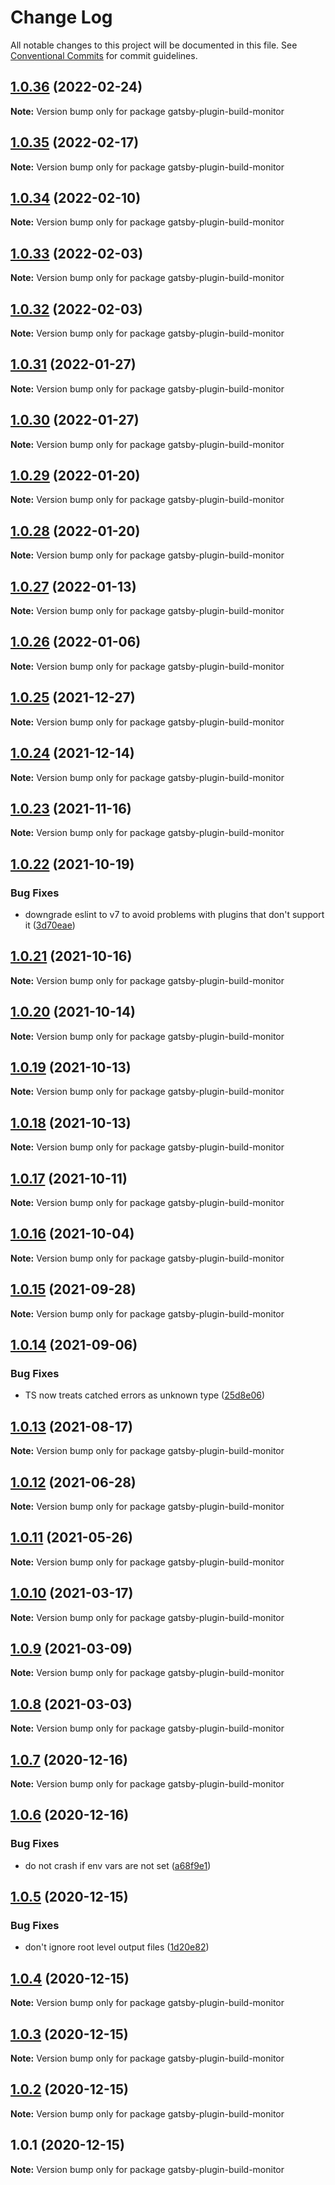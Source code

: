 # Change Log

All notable changes to this project will be documented in this file.
See [Conventional Commits](https://conventionalcommits.org) for commit guidelines.

## [1.0.36](https://github.com/AmazeeLabs/silverback-mono/compare/gatsby-plugin-build-monitor@1.0.35...gatsby-plugin-build-monitor@1.0.36) (2022-02-24)

**Note:** Version bump only for package gatsby-plugin-build-monitor





## [1.0.35](https://github.com/AmazeeLabs/silverback-mono/compare/gatsby-plugin-build-monitor@1.0.34...gatsby-plugin-build-monitor@1.0.35) (2022-02-17)

**Note:** Version bump only for package gatsby-plugin-build-monitor





## [1.0.34](https://github.com/AmazeeLabs/silverback-mono/compare/gatsby-plugin-build-monitor@1.0.33...gatsby-plugin-build-monitor@1.0.34) (2022-02-10)

**Note:** Version bump only for package gatsby-plugin-build-monitor





## [1.0.33](https://github.com/AmazeeLabs/silverback-mono/compare/gatsby-plugin-build-monitor@1.0.32...gatsby-plugin-build-monitor@1.0.33) (2022-02-03)

**Note:** Version bump only for package gatsby-plugin-build-monitor





## [1.0.32](https://github.com/AmazeeLabs/silverback-mono/compare/gatsby-plugin-build-monitor@1.0.31...gatsby-plugin-build-monitor@1.0.32) (2022-02-03)

**Note:** Version bump only for package gatsby-plugin-build-monitor





## [1.0.31](https://github.com/AmazeeLabs/silverback-mono/compare/gatsby-plugin-build-monitor@1.0.30...gatsby-plugin-build-monitor@1.0.31) (2022-01-27)

**Note:** Version bump only for package gatsby-plugin-build-monitor





## [1.0.30](https://github.com/AmazeeLabs/silverback-mono/compare/gatsby-plugin-build-monitor@1.0.29...gatsby-plugin-build-monitor@1.0.30) (2022-01-27)

**Note:** Version bump only for package gatsby-plugin-build-monitor





## [1.0.29](https://github.com/AmazeeLabs/silverback-mono/compare/gatsby-plugin-build-monitor@1.0.28...gatsby-plugin-build-monitor@1.0.29) (2022-01-20)

**Note:** Version bump only for package gatsby-plugin-build-monitor





## [1.0.28](https://github.com/AmazeeLabs/silverback-mono/compare/gatsby-plugin-build-monitor@1.0.27...gatsby-plugin-build-monitor@1.0.28) (2022-01-20)

**Note:** Version bump only for package gatsby-plugin-build-monitor





## [1.0.27](https://github.com/AmazeeLabs/silverback-mono/compare/gatsby-plugin-build-monitor@1.0.26...gatsby-plugin-build-monitor@1.0.27) (2022-01-13)

**Note:** Version bump only for package gatsby-plugin-build-monitor





## [1.0.26](https://github.com/AmazeeLabs/silverback-mono/compare/gatsby-plugin-build-monitor@1.0.25...gatsby-plugin-build-monitor@1.0.26) (2022-01-06)

**Note:** Version bump only for package gatsby-plugin-build-monitor





## [1.0.25](https://github.com/AmazeeLabs/silverback-mono/compare/gatsby-plugin-build-monitor@1.0.24...gatsby-plugin-build-monitor@1.0.25) (2021-12-27)

**Note:** Version bump only for package gatsby-plugin-build-monitor





## [1.0.24](https://github.com/AmazeeLabs/silverback-mono/compare/gatsby-plugin-build-monitor@1.0.23...gatsby-plugin-build-monitor@1.0.24) (2021-12-14)

**Note:** Version bump only for package gatsby-plugin-build-monitor





## [1.0.23](https://github.com/AmazeeLabs/silverback-mono/compare/gatsby-plugin-build-monitor@1.0.22...gatsby-plugin-build-monitor@1.0.23) (2021-11-16)

**Note:** Version bump only for package gatsby-plugin-build-monitor





## [1.0.22](https://github.com/AmazeeLabs/silverback-mono/compare/gatsby-plugin-build-monitor@1.0.21...gatsby-plugin-build-monitor@1.0.22) (2021-10-19)


### Bug Fixes

* downgrade eslint to v7 to avoid problems with plugins that don't support it ([3d70eae](https://github.com/AmazeeLabs/silverback-mono/commit/3d70eae96f6129a5c68c705c4cc0f801cd0d472d))





## [1.0.21](https://github.com/AmazeeLabs/silverback-mono/compare/gatsby-plugin-build-monitor@1.0.20...gatsby-plugin-build-monitor@1.0.21) (2021-10-16)

**Note:** Version bump only for package gatsby-plugin-build-monitor





## [1.0.20](https://github.com/AmazeeLabs/silverback-mono/compare/gatsby-plugin-build-monitor@1.0.19...gatsby-plugin-build-monitor@1.0.20) (2021-10-14)

**Note:** Version bump only for package gatsby-plugin-build-monitor





## [1.0.19](https://github.com/AmazeeLabs/silverback-mono/compare/gatsby-plugin-build-monitor@1.0.18...gatsby-plugin-build-monitor@1.0.19) (2021-10-13)

**Note:** Version bump only for package gatsby-plugin-build-monitor





## [1.0.18](https://github.com/AmazeeLabs/silverback-mono/compare/gatsby-plugin-build-monitor@1.0.17...gatsby-plugin-build-monitor@1.0.18) (2021-10-13)

**Note:** Version bump only for package gatsby-plugin-build-monitor





## [1.0.17](https://github.com/AmazeeLabs/silverback-mono/compare/gatsby-plugin-build-monitor@1.0.16...gatsby-plugin-build-monitor@1.0.17) (2021-10-11)

**Note:** Version bump only for package gatsby-plugin-build-monitor





## [1.0.16](https://github.com/AmazeeLabs/silverback-mono/compare/gatsby-plugin-build-monitor@1.0.15...gatsby-plugin-build-monitor@1.0.16) (2021-10-04)

**Note:** Version bump only for package gatsby-plugin-build-monitor





## [1.0.15](https://github.com/AmazeeLabs/silverback-mono/compare/gatsby-plugin-build-monitor@1.0.14...gatsby-plugin-build-monitor@1.0.15) (2021-09-28)

**Note:** Version bump only for package gatsby-plugin-build-monitor





## [1.0.14](https://github.com/AmazeeLabs/silverback-mono/compare/gatsby-plugin-build-monitor@1.0.13...gatsby-plugin-build-monitor@1.0.14) (2021-09-06)


### Bug Fixes

* TS now treats catched errors as unknown type ([25d8e06](https://github.com/AmazeeLabs/silverback-mono/commit/25d8e06d469792191e691d7507407009c41475d1))





## [1.0.13](https://github.com/AmazeeLabs/silverback-mono/compare/gatsby-plugin-build-monitor@1.0.12...gatsby-plugin-build-monitor@1.0.13) (2021-08-17)

**Note:** Version bump only for package gatsby-plugin-build-monitor





## [1.0.12](https://github.com/AmazeeLabs/silverback-mono/compare/gatsby-plugin-build-monitor@1.0.11...gatsby-plugin-build-monitor@1.0.12) (2021-06-28)

**Note:** Version bump only for package gatsby-plugin-build-monitor





## [1.0.11](https://github.com/AmazeeLabs/silverback-mono/compare/gatsby-plugin-build-monitor@1.0.10...gatsby-plugin-build-monitor@1.0.11) (2021-05-26)

**Note:** Version bump only for package gatsby-plugin-build-monitor





## [1.0.10](https://github.com/AmazeeLabs/silverback-mono/compare/gatsby-plugin-build-monitor@1.0.9...gatsby-plugin-build-monitor@1.0.10) (2021-03-17)

**Note:** Version bump only for package gatsby-plugin-build-monitor





## [1.0.9](https://github.com/AmazeeLabs/silverback-mono/compare/gatsby-plugin-build-monitor@1.0.8...gatsby-plugin-build-monitor@1.0.9) (2021-03-09)

**Note:** Version bump only for package gatsby-plugin-build-monitor





## [1.0.8](https://github.com/AmazeeLabs/silverback-mono/compare/gatsby-plugin-build-monitor@1.0.7...gatsby-plugin-build-monitor@1.0.8) (2021-03-03)

**Note:** Version bump only for package gatsby-plugin-build-monitor





## [1.0.7](https://github.com/AmazeeLabs/silverback-mono/compare/gatsby-plugin-build-monitor@1.0.6...gatsby-plugin-build-monitor@1.0.7) (2020-12-16)

**Note:** Version bump only for package gatsby-plugin-build-monitor





## [1.0.6](https://github.com/AmazeeLabs/silverback-mono/compare/gatsby-plugin-build-monitor@1.0.5...gatsby-plugin-build-monitor@1.0.6) (2020-12-16)


### Bug Fixes

* do not crash if env vars are not set ([a68f9e1](https://github.com/AmazeeLabs/silverback-mono/commit/a68f9e1997e507909fa33d52353d75251ec92115))





## [1.0.5](https://github.com/AmazeeLabs/silverback-mono/compare/gatsby-plugin-build-monitor@1.0.4...gatsby-plugin-build-monitor@1.0.5) (2020-12-15)


### Bug Fixes

* don't ignore root level output files ([1d20e82](https://github.com/AmazeeLabs/silverback-mono/commit/1d20e826168227d1990ad5a5f2c34da696e21e88))





## [1.0.4](https://github.com/AmazeeLabs/silverback-mono/compare/gatsby-plugin-build-monitor@1.0.3...gatsby-plugin-build-monitor@1.0.4) (2020-12-15)

**Note:** Version bump only for package gatsby-plugin-build-monitor





## [1.0.3](https://github.com/AmazeeLabs/silverback-mono/compare/gatsby-plugin-build-monitor@1.0.2...gatsby-plugin-build-monitor@1.0.3) (2020-12-15)

**Note:** Version bump only for package gatsby-plugin-build-monitor





## [1.0.2](https://github.com/AmazeeLabs/silverback-mono/compare/gatsby-plugin-build-monitor@1.0.1...gatsby-plugin-build-monitor@1.0.2) (2020-12-15)

**Note:** Version bump only for package gatsby-plugin-build-monitor





## 1.0.1 (2020-12-15)

**Note:** Version bump only for package gatsby-plugin-build-monitor
